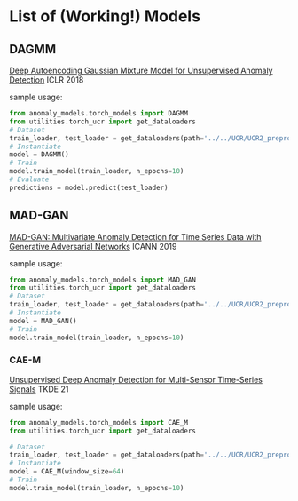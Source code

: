 # List of (Working!) Models 

## DAGMM 
[Deep Autoencoding Gaussian Mixture Model for Unsupervised Anomaly Detection](https://bzong.github.io/doc/iclr18-dagmm.pdf)
ICLR 2018

sample usage:

```python
from anomaly_models.torch_models import DAGMM
from utilities.torch_ucr import get_dataloaders
# Dataset
train_loader, test_loader = get_dataloaders(path='../../UCR/UCR2_preprocessed', window_size=5, batch_size=64)
# Instantiate 
model = DAGMM()
# Train
model.train_model(train_loader, n_epochs=10)
# Evaluate
predictions = model.predict(test_loader)
```

## MAD-GAN
[MAD-GAN: Multivariate Anomaly Detection for Time Series Data with Generative Adversarial Networks](https://arxiv.org/pdf/1901.04997)
ICANN 2019

sample usage:

```python
from anomaly_models.torch_models import MAD_GAN
from utilities.torch_ucr import get_dataloaders
# Dataset
train_loader, test_loader = get_dataloaders(path='../../UCR/UCR2_preprocessed', window_size=5, batch_size=64)
# Instantiate 
model = MAD_GAN()
# Train
model.train_model(train_loader, n_epochs=10)
```

### CAE-M
[Unsupervised Deep Anomaly Detection for Multi-Sensor Time-Series Signals](https://arxiv.org/pdf/2107.12626)
TKDE 21

sample usage:

```python
from anomaly_models.torch_models import CAE_M
from utilities.torch_ucr import get_dataloaders

# Dataset
train_loader, test_loader = get_dataloaders(path='../../UCR/UCR2_preprocessed', window_size=64, batch_size=64)
# Instantiate 
model = CAE_M(window_size=64)
# Train
model.train_model(train_loader, n_epochs=10)
```
